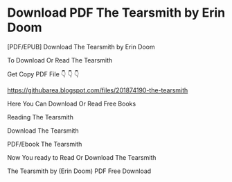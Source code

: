 # Download PDF The Tearsmith by Erin Doom
[PDF/EPUB] Download The Tearsmith by Erin Doom

To Download Or Read The Tearsmith

Get Copy PDF File 👇 👇 👇

https://githubarea.blogspot.com/files/201874190-the-tearsmith

Here You Can Download Or Read Free Books

Reading The Tearsmith

Download The Tearsmith

PDF/Ebook The Tearsmith

Now You ready to Read Or Download The Tearsmith

The Tearsmith by (Erin Doom) PDF Free Download
